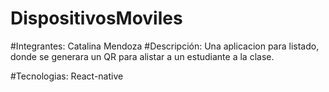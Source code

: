 # DispositivosMoviles
#Integrantes: 
Catalina Mendoza
#Descripción:
Una aplicacion para listado, donde se generara un QR para alistar a un estudiante a la clase.

#Tecnologias:
React-native
